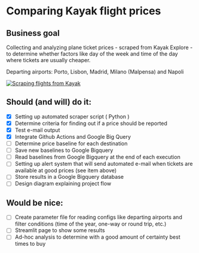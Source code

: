 # Comparing Kayak flight prices

## Business goal
Collecting and analyzing plane ticket prices - scraped from Kayak Explore - to determine whether factors like day of the week and time of the day where tickets are usually cheaper.  

Departing airports: Porto, Lisbon, Madrid, Milano (Malpensa) and Napoli

[![Scraping flights from Kayak](https://github.com/rafabelokurows/scrapingKayak/actions/workflows/scrape.yml/badge.svg)](https://github.com/rafabelokurows/scrapingKayak/actions/workflows/scrape.yml)

## Should (and will) do it:

- [x] Setting up automated scraper script ( Python )  
- [x] Determine criteria for finding out if a price should be reported
- [x] Test e-mail output
- [x] Integrate Github Actions and Google Big Query
- [ ] Determine price baseline for each destination
- [ ] Save new baselines to Google Bigquery
- [ ] Read baselines from Google Bigquery at the end of each execution
- [ ] Setting up alert system that will send automated e-mail when tickets are available at good prices (see item above)
- [ ] Store results in a Google Bigquery database
- [ ] Design diagram explaining project flow

## Would be nice:
- [ ] Create parameter file for reading configs like departing airports and filter conditions (time of the year, one-way or round trip, etc.)
- [ ] Streamlit page to show some results
- [ ] Ad-hoc analysis to determine with a good amount of certainty best times to buy
